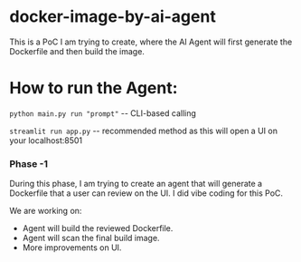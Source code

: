 # docker-image-by-ai-agent
This is a PoC I am trying to create, where the AI Agent will first generate the Dockerfile and then build the image.

# How to run the Agent:
`python main.py run "prompt"` -- CLI-based calling

`streamlit run app.py` -- recommended method as this will open a UI on your localhost:8501

### Phase -1
During this phase, I am trying to create an agent that will generate a Dockerfile that a user can review on the UI. I did vibe coding for this PoC.

We are working on:
  - Agent will build the reviewed Dockerfile.
  - Agent will scan the final build image.
  - More improvements on UI.

